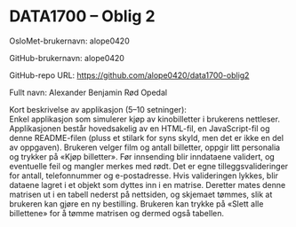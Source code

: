 DATA1700 &ndash; Oblig 2
========================
OsloMet-brukernavn: alope0420

GitHub-brukernavn: alope0420

GitHub-repo URL: https://github.com/alope0420/data1700-oblig2

Fullt navn: Alexander Benjamin Rød Opedal

Kort beskrivelse av applikasjon (5&ndash;10&nbsp;setninger):<br>
Enkel applikasjon som simulerer kjøp av kinobilletter i brukerens nettleser.
Applikasjonen består hovedsakelig av en HTML-fil, en JavaScript-fil og denne README-filen (pluss et stilark for syns skyld, men det er ikke en del av oppgaven).
Brukeren velger film og antall billetter, oppgir litt personalia og trykker på &laquo;Kjøp billetter&raquo;.
Før innsending blir inndataene validert, og eventuelle feil og mangler merkes med rødt.
Det er egne tilleggsvalideringer for antall, telefonnummer og e-postadresse.
Hvis valideringen lykkes, blir dataene lagret i et objekt som dyttes inn i en matrise.
Deretter mates denne matrisen ut i en tabell nederst på nettsiden, og skjemaet tømmes, slik at brukeren kan gjøre en ny bestilling.
Brukeren kan trykke på &laquo;Slett alle billettene&raquo; for å tømme matrisen og dermed også tabellen.